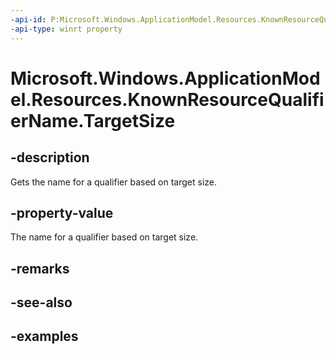 ```yaml
---
-api-id: P:Microsoft.Windows.ApplicationModel.Resources.KnownResourceQualifierName.TargetSize
-api-type: winrt property
---
```


# Microsoft.Windows.ApplicationModel.Resources.KnownResourceQualifierName.TargetSize

<!--
public static string TargetSize { get; }
-->


## -description

Gets the name for a qualifier based on target size.

## -property-value

The name for a qualifier based on target size.

## -remarks

## -see-also

## -examples


